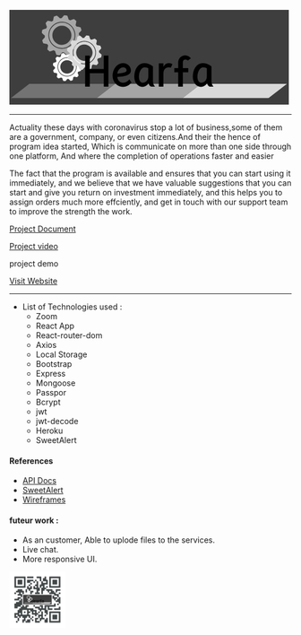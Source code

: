 
![Hearfa](/logo.png)
___
<!-- **Note: !** -->
Actuality these days with coronavirus stop a lot of business,some of them are a government, company, or even citizens.And their the hence of program idea started, Which is communicate on more than one side through one platform, And where the completion of operations faster and easier

The fact that the program is available and ensures that you can start using it immediately, and we believe that we have valuable suggestions that you can start and give you return on investment immediately, and this helps you to assign orders much more effciently, and get in touch with our support team to improve the strength the work.

[Project Document](Hearfa.pdf) 

[Project video](https://www.youtube.com/watch?v=H_CI3yEDGTQ)

project demo

[Visit Website](https://vex-xcc.github.io/hearfa_front-end)

___
- List of Technologies used :
  - Zoom
  - React App
  - React-router-dom
  - Axios
  - Local Storage
  - Bootstrap
  - Express
  - Mongoose
  - Passpor
  - Bcrypt
  - jwt
  - jwt-decode
  - Heroku
  - SweetAlert


#### References
- [API Docs](https://mongoosejs.com/docs/api.html)
- [SweetAlert](https://sweetalert.js.org/guides/)
- [Wireframes](https://www.draw.io/)


#### futeur work :
- As an customer, Able to uplode files to the services.
- Live chat.
- More responsive UI.

<img src="QRcode.png" width="100" height="100">



